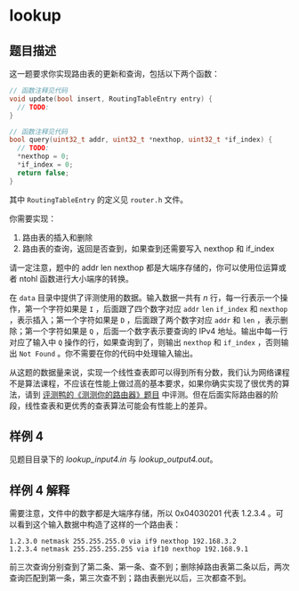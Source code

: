 # lookup

## 题目描述

这一题要求你实现路由表的更新和查询，包括以下两个函数：

```cpp
// 函数注释见代码
void update(bool insert, RoutingTableEntry entry) {
  // TODO:
}

// 函数注释见代码
bool query(uint32_t addr, uint32_t *nexthop, uint32_t *if_index) {
  // TODO:
  *nexthop = 0;
  *if_index = 0;
  return false;
}
```

其中 `RoutingTableEntry` 的定义见 `router.h` 文件。

你需要实现：

1. 路由表的插入和删除
2. 路由表的查询，返回是否查到，如果查到还需要写入 nexthop 和 if_index

请一定注意，题中的 addr len nexthop 都是大端序存储的，你可以使用位运算或者 ntohl 函数进行大小端序的转换。

在 `data` 目录中提供了评测使用的数据。输入数据一共有 $n$ 行，每一行表示一个操作，第一个字符如果是 `I` ，后面跟了四个数字对应 `addr` `len` `if_index` 和 `nexthop` ，表示插入；第一个字符如果是 `D` ，后面跟了两个数字对应 `addr` 和 `len` ，表示删除；第一个字符如果是 `Q` ，后面一个数字表示要查询的 IPv4 地址。输出中每一行对应了输入中 `Q` 操作的行，如果查询到了，则输出 `nexthop` 和 `if_index` ，否则输出 `Not Found` 。你不需要在你的代码中处理输入输出。

从这题的数据量来说，实现一个线性查表即可以得到所有分数，我们认为网络课程不是算法课程，不应该在性能上做过高的基本要求，如果你确实实现了很优秀的算法，请到 [评测鸭的《测测你的路由器》题目](https://duck.ac/problem/router32) 中评测。但在后面实际路由器的阶段，线性查表和更优秀的查表算法可能会有性能上的差异。

## 样例 4

见题目目录下的 *lookup_input4.in* 与 *lookup_output4.out*。

## 样例 4 解释

需要注意，文件中的数字都是大端序存储，所以 0x04030201 代表 1.2.3.4 。可以看到这个输入数据中构造了这样的一个路由表：

```text
1.2.3.0 netmask 255.255.255.0 via if9 nexthop 192.168.3.2
1.2.3.4 netmask 255.255.255.255 via if10 nexthop 192.168.9.1
```

前三次查询分别查到了第二条、第一条、查不到；删除掉路由表第二条以后，两次查询匹配到第一条，第三次查不到；路由表删光以后，三次都查不到。

